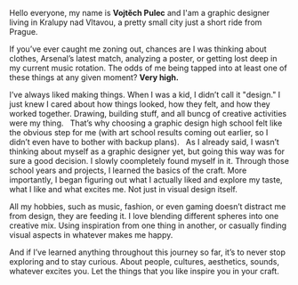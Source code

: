 Hello everyone, my name is **Vojtěch Pulec** and I'am a graphic designer living in Kralupy nad Vltavou, a pretty small city just a short ride from Prague.

If you’ve ever caught me zoning out, chances are I was thinking about clothes, Arsenal’s latest match, analyzing a poster, or getting lost deep in my current music rotation. The odds of me being tapped into at least one of these things at any given moment? **Very high.**

I’ve always liked making things. When I was a kid, I didn’t call it "design." I just knew I cared about how things looked, how they felt, and how they worked together. Drawing, building stuff, and all buncg of creative activities were my thing.   That’s why choosing a graphic design high school felt like the obvious step for me (with art school results coming out earlier, so I didn’t even have to bother with backup plans).  
As I already said, I wasn’t thinking about myself as a graphic designer yet, but going this way was for sure a good decision. I slowly coompletely found myself in it. Through those school years and projects, I learned the basics of the craft. More importantly, I began figuring out what I actually liked and explore my taste, what I like and what excites me. Not just in visual design itself. 

All my hobbies, such as music, fashion, or even gaming doesn’t distract me from design, they are feeding it. I love blending different spheres into one creative mix. Using inspiration from one thing in another, or casually finding visual aspects in whatever makes me happy.  

And if I’ve learned anything throughout this journey so far, it’s to never stop exploring and to stay curious. About people, cultures, aesthetics, sounds, whatever excites you. Let the things that you like inspire you in your craft. 

